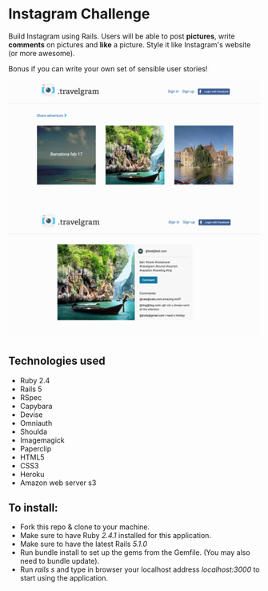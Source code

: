 # Instagram Challenge

Build Instagram using Rails. Users will be able to post **pictures**, write **comments** on pictures and **like** a picture. Style it like Instagram's website (or more awesome).

Bonus if you can write your own set of sensible user stories!

![main](https://raw.githubusercontent.com/j-rods/instagram-challenge/master/app/assets/images/main.png)
![comments](https://raw.githubusercontent.com/j-rods/instagram-challenge/master/app/assets/images/comments.png)

## Technologies used

* Ruby 2.4
* Rails 5
* RSpec
* Capybara
* Devise
* Omniauth
* Shoulda
* Imagemagick
* Paperclip
* HTML5
* CSS3
* Heroku
* Amazon web server s3

## To install:

* Fork this repo & clone to your machine.
* Make sure to have Ruby *2.4.1* installed for this application.
* Make sure to have the latest Rails *5.1.0*
* Run bundle install to set up the gems from the Gemfile. (You may also need to bundle update).
* Run *rails s* and type in browser your localhost address *localhost:3000* to start using the application.

